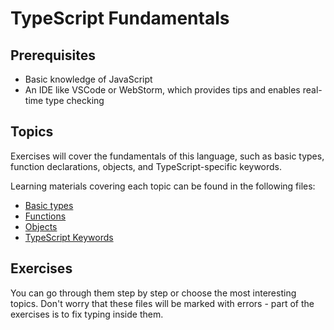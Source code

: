 # TypeScript Fundamentals

## Prerequisites

- Basic knowledge of JavaScript
- An IDE like VSCode or WebStorm, which provides tips and enables real-time type checking

## Topics

Exercises will cover the fundamentals of this language, such as basic types, function declarations, objects, and TypeScript-specific keywords.

Learning materials covering each topic can be found in the following files:

- [Basic types](https://github.com/mateuszmichi/TypeScriptZeroToHero/blob/main/part-1-fundamentals/1-1-basic-types/README.md)
- [Functions](https://github.com/mateuszmichi/TypeScriptZeroToHero/blob/main/part-1-fundamentals/1-2-functions/README.md)
- [Objects](https://github.com/mateuszmichi/TypeScriptZeroToHero/blob/main/part-1-fundamentals/1-3-objects/README.md)
- [TypeScript Keywords](https://github.com/mateuszmichi/TypeScriptZeroToHero/blob/main/part-1-fundamentals/1-4-ts-keywords/README.md)

## Exercises

You can go through them step by step or choose the most interesting topics. Don't worry that these files will be marked with errors - part of the exercises is to fix typing inside them.

